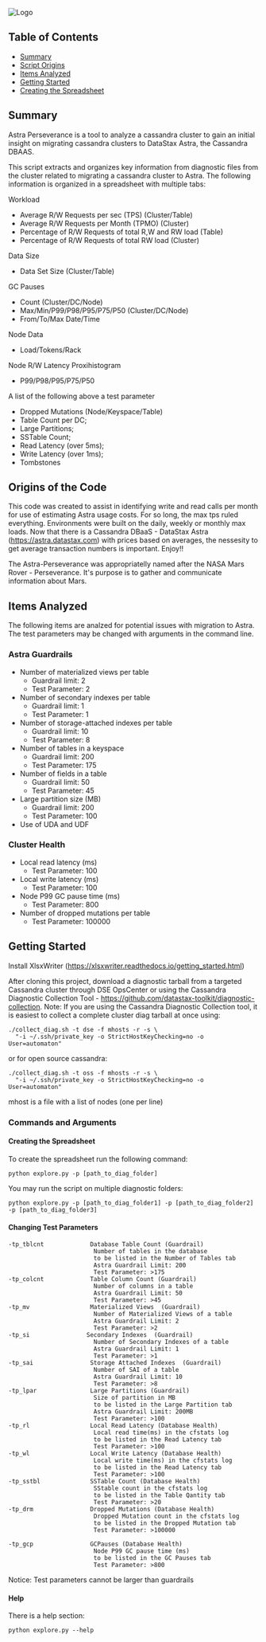![Logo](https://user-images.githubusercontent.com/32074414/111834321-cf245180-88c9-11eb-9862-2c83cb527ff6.png)

<!-- TABLE OF CONTENTS -->
## Table of Contents

* [Summary](#summary)
* [Script Origins](#origins-of-the-code)
* [Items Analyzed](#items-analyzed)
* [Getting Started](#getting-started)
* [Creating the Spreadsheet](#using-the-cluster-load-spreadsheet)

<!-- SUMMARY -->
## Summary
Astra Perseverance is a tool to analyze a cassandra cluster to gain an initial insight on migrating cassandra clusters to DataStax Astra, the Cassandra DBAAS.

This script extracts and organizes key information from diagnostic files from the cluster related to migrating a cassandra cluster to Astra. The following information is organized in a spreadsheet with multiple tabs:

Workload 
 * Average R/W Requests per sec (TPS) (Cluster/Table)
 * Average R/W Requests per Month (TPMO) (Cluster)
 * Percentage of R/W Requests of total R,W and RW load (Table)
 * Percentage of R/W Requests of total RW load (Cluster) 

Data Size
 * Data Set Size (Cluster/Table)

GC Pauses
 * Count (Cluster/DC/Node)
 * Max/Min/P99/P98/P95/P75/P50 (Cluster/DC/Node)
 * From/To/Max Date/Time

Node Data
 * Load/Tokens/Rack

Node R/W Latency Proxihistogram
 * P99/P98/P95/P75/P50

A list of the following above a test parameter
 * Dropped Mutations (Node/Keyspace/Table)
 * Table Count per DC;
 * Large Partitions;
 * SSTable Count;
 * Read Latency (over 5ms);
 * Write Latency (over 1ms);
 * Tombstones

<!-- ORIGINS OF THE CODE -->
## Origins of the Code
This code was created to assist in identifying write and read calls per month for use of estimating Astra usage costs.  For so long, the max tps ruled everything.  Environments were built on the daily, weekly or monthly max loads.  Now that there is a Cassandra DBaaS - DataStax Astra (https://astra.datastax.com) with prices based on averages, the nessesity to get average transaction numbers is important. Enjoy!! 

The Astra-Perseverance was appropriatelly named after the NASA Mars Rover - Perseverance.  It's purpose is to gather and communicate information about Mars.   

<!-- ITEMS ANALYZED -->
## Items Analyzed
The following items are analzed for potential issues with migration to Astra. The test parameters may be changed with arguments in the command line.

### Astra Guardrails
 * Number of materialized views per table
   - Guardrail limit: 2
   - Test Parameter: 2
 * Number of secondary indexes per table
   - Guardrail limit: 1
   - Test Parameter: 1
 * Number of storage-attached indexes per table
   - Guardrail limit: 10
   - Test Parameter: 8
 * Number of tables in a keyspace
   - Guardrail limit: 200
   - Test Parameter: 175
 * Number of fields in a table
   - Guardrail limit: 50
   - Test Parameter: 45
 * Large partition size (MB)
   - Guardrail limit: 200
   - Test Parameter: 100
 * Use of UDA and UDF

### Cluster Health
 * Local read latency (ms)
   - Test Parameter: 100
 * Local write latency (ms)
   - Test Parameter: 100
 * Node P99 GC pause time (ms)
   - Test Parameter: 800
 * Number of dropped mutations per table
   - Test Parameter: 100000

<!-- GETTING STARTED -->
## Getting Started
Install XlsxWriter (https://xlsxwriter.readthedocs.io/getting_started.html)

After cloning this project, download a diagnostic tarball from a targeted Cassandra cluster through DSE OpsCenter or using the Cassandra Diagnostic Collection Tool - https://github.com/datastax-toolkit/diagnostic-collection. 
Note: If you are using the Cassandra Diagnostic Collection tool, it is easiest to collect a complete cluster diag tarball at once using:
```
./collect_diag.sh -t dse -f mhosts -r -s \
  "-i ~/.ssh/private_key -o StrictHostKeyChecking=no -o User=automaton"
```
or for open source cassandra:
```
./collect_diag.sh -t oss -f mhosts -r -s \
  "-i ~/.ssh/private_key -o StrictHostKeyChecking=no -o User=automaton"
```
mhost is a file with a list of nodes (one per line)

### Commands and Arguments

#### Creating the Spreadsheet
To create the spreadsheet run the following command:
```
python explore.py -p [path_to_diag_folder]
```
You may run the script on multiple diagnostic folders:
```
python explore.py -p [path_to_diag_folder1] -p [path_to_diag_folder2] -p [path_to_diag_folder3]
```
#### Changing Test Parameters
```
-tp_tblcnt             Database Table Count (Guardrail)
                        Number of tables in the database
                        to be listed in the Number of Tables tab
                        Astra Guardrail Limit: 200
                        Test Parameter: >175
-tp_colcnt             Table Column Count (Guardrail)
                        Number of columns in a table
                        Astra Guardrail Limit: 50
                        Test Parameter: >45
-tp_mv                 Materialized Views  (Guardrail)
                        Number of Materialized Views of a table
                        Astra Guardrail Limit: 2
                        Test Parameter: >2
-tp_si                Secondary Indexes  (Guardrail)
                        Number of Secondary Indexes of a table
                        Astra Guardrail Limit: 1
                        Test Parameter: >1
-tp_sai                Storage Attached Indexes  (Guardrail)
                        Number of SAI of a table
                        Astra Guardrail Limit: 10
                        Test Parameter: >8
-tp_lpar               Large Partitions (Guardrail)
                        Size of partition in MB
                        to be listed in the Large Partition tab
                        Astra Guardrail Limit: 200MB
                        Test Parameter: >100
-tp_rl                 Local Read Latency (Database Health)
                        Local read time(ms) in the cfstats log
                        to be listed in the Read Latency tab
                        Test Parameter: >100
-tp_wl                 Local Write Latency (Database Health)
                        Local write time(ms) in the cfstats log
                        to be listed in the Read Latency tab
                        Test Parameter: >100
-tp_sstbl              SSTable Count (Database Health)
                        SStable count in the cfstats log
                        to be listed in the Table Qantity tab
                        Test Parameter: >20
-tp_drm                Dropped Mutations (Database Health)
                        Dropped Mutation count in the cfstats log
                        to be listed in the Dropped Mutation tab
                        Test Parameter: >100000

-tp_gcp                GCPauses (Database Health)
                        Node P99 GC pause time (ms)
                        to be listed in the GC Pauses tab
                        Test Parameter: >800
```
Notice: Test parameters cannot be larger than guardrails

#### Help
There is a help section:
```
python explore.py --help
```
